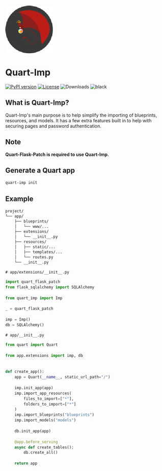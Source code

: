 ![](https://raw.githubusercontent.com/CheeseCake87/Quart-Imp/master/_assets/quart-Imp-Small.png)

# Quart-Imp

[![PyPI version](https://img.shields.io/pypi/v/quart-imp)](https://pypi.org/project/quart-imp/)
[![License](https://img.shields.io/badge/license-LGPL_v2-red.svg)](https://raw.githubusercontent.com/CheeseCake87/quart-imp/master/LICENSE)
![Downloads](https://static.pepy.tech/badge/quart-imp)
![black](https://img.shields.io/badge/code%20style-black-000000.svg)

## What is Quart-Imp?

Quart-Imp's main purpose is to help simplify the importing of blueprints, resources, and models.
It has a few extra features built in to help with securing pages and password authentication.

## Note

**Quart-Flask-Patch is required to use Quart-Imp.**

## Generate a Quart app

```bash
quart-imp init
```

## Example

```text
project/
└── app/
    ├── blueprints/
    │   └── www/...
    ├── extensions/
    │   └── __init__.py
    ├── resources/
    │   ├── static/...
    │   ├── templates/...
    │   └── routes.py
    └── __init__.py
```

`# app/extensions/__init__.py`

```python
import quart_flask_patch
from flask_sqlalchemy import SQLAlchemy

from quart_imp import Imp

_ = quart_flask_patch

imp = Imp()
db = SQLAlchemy()
```

`# app/__init__.py`

```python
from quart import Quart

from app.extensions import imp, db


def create_app():
    app = Quart(__name__, static_url_path="/")

    imp.init_app(app)
    imp.import_app_resources(
        files_to_import=["*"],
        folders_to_import=["*"]
    )
    imp.import_blueprints("blueprints")
    imp.import_models("models")

    db.init_app(app)

    @app.before_serving
    async def create_tables():
        db.create_all()

    return app
```
